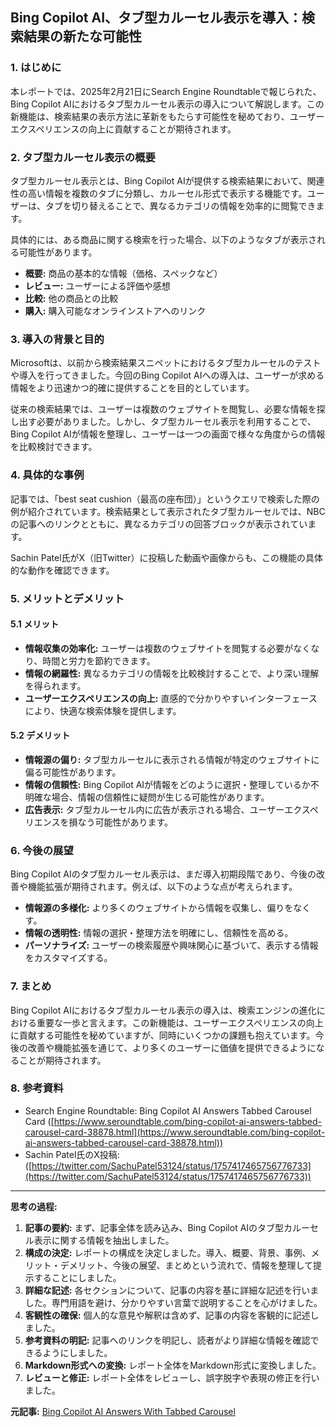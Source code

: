 ## Bing Copilot AI、タブ型カルーセル表示を導入：検索結果の新たな可能性

### 1. はじめに

本レポートでは、2025年2月21日にSearch Engine Roundtableで報じられた、Bing Copilot AIにおけるタブ型カルーセル表示の導入について解説します。この新機能は、検索結果の表示方法に革新をもたらす可能性を秘めており、ユーザーエクスペリエンスの向上に貢献することが期待されます。

### 2. タブ型カルーセル表示の概要

タブ型カルーセル表示とは、Bing Copilot AIが提供する検索結果において、関連性の高い情報を複数のタブに分類し、カルーセル形式で表示する機能です。ユーザーは、タブを切り替えることで、異なるカテゴリの情報を効率的に閲覧できます。

具体的には、ある商品に関する検索を行った場合、以下のようなタブが表示される可能性があります。

* **概要:** 商品の基本的な情報（価格、スペックなど）
* **レビュー:** ユーザーによる評価や感想
* **比較:** 他の商品との比較
* **購入:** 購入可能なオンラインストアへのリンク

### 3. 導入の背景と目的

Microsoftは、以前から検索結果スニペットにおけるタブ型カルーセルのテストや導入を行ってきました。今回のBing Copilot AIへの導入は、ユーザーが求める情報をより迅速かつ的確に提供することを目的としています。

従来の検索結果では、ユーザーは複数のウェブサイトを閲覧し、必要な情報を探し出す必要がありました。しかし、タブ型カルーセル表示を利用することで、Bing Copilot AIが情報を整理し、ユーザーは一つの画面で様々な角度からの情報を比較検討できます。

### 4. 具体的な事例

記事では、「best seat cushion（最高の座布団）」というクエリで検索した際の例が紹介されています。検索結果として表示されたタブ型カルーセルでは、NBCの記事へのリンクとともに、異なるカテゴリの回答ブロックが表示されています。

Sachin Patel氏がX（旧Twitter）に投稿した動画や画像からも、この機能の具体的な動作を確認できます。

### 5. メリットとデメリット

#### 5.1 メリット

* **情報収集の効率化:** ユーザーは複数のウェブサイトを閲覧する必要がなくなり、時間と労力を節約できます。
* **情報の網羅性:** 異なるカテゴリの情報を比較検討することで、より深い理解を得られます。
* **ユーザーエクスペリエンスの向上:** 直感的で分かりやすいインターフェースにより、快適な検索体験を提供します。

#### 5.2 デメリット

* **情報源の偏り:** タブ型カルーセルに表示される情報が特定のウェブサイトに偏る可能性があります。
* **情報の信頼性:** Bing Copilot AIが情報をどのように選択・整理しているか不明確な場合、情報の信頼性に疑問が生じる可能性があります。
* **広告表示:** タブ型カルーセル内に広告が表示される場合、ユーザーエクスペリエンスを損なう可能性があります。

### 6. 今後の展望

Bing Copilot AIのタブ型カルーセル表示は、まだ導入初期段階であり、今後の改善や機能拡張が期待されます。例えば、以下のような点が考えられます。

* **情報源の多様化:** より多くのウェブサイトから情報を収集し、偏りをなくす。
* **情報の透明性:** 情報の選択・整理方法を明確にし、信頼性を高める。
* **パーソナライズ:** ユーザーの検索履歴や興味関心に基づいて、表示する情報をカスタマイズする。

### 7. まとめ

Bing Copilot AIにおけるタブ型カルーセル表示の導入は、検索エンジンの進化における重要な一歩と言えます。この新機能は、ユーザーエクスペリエンスの向上に貢献する可能性を秘めていますが、同時にいくつかの課題も抱えています。今後の改善や機能拡張を通じて、より多くのユーザーに価値を提供できるようになることが期待されます。

### 8. 参考資料

* Search Engine Roundtable: Bing Copilot AI Answers Tabbed Carousel Card ([https://www.seroundtable.com/bing-copilot-ai-answers-tabbed-carousel-card-38878.html](https://www.seroundtable.com/bing-copilot-ai-answers-tabbed-carousel-card-38878.html))
* Sachin Patel氏のX投稿: ([https://twitter.com/SachuPatel53124/status/1757417465756776733](https://twitter.com/SachuPatel53124/status/1757417465756776733))

---

**思考の過程:**

1. **記事の要約:** まず、記事全体を読み込み、Bing Copilot AIのタブ型カルーセル表示に関する情報を抽出しました。
2. **構成の決定:** レポートの構成を決定しました。導入、概要、背景、事例、メリット・デメリット、今後の展望、まとめという流れで、情報を整理して提示することにしました。
3. **詳細な記述:** 各セクションについて、記事の内容を基に詳細な記述を行いました。専門用語を避け、分かりやすい言葉で説明することを心がけました。
4. **客観性の確保:** 個人的な意見や解釈は含めず、記事の内容を客観的に記述しました。
5. **参考資料の明記:** 記事へのリンクを明記し、読者がより詳細な情報を確認できるようにしました。
6. **Markdown形式への変換:** レポート全体をMarkdown形式に変換しました。
7. **レビューと修正:** レポート全体をレビューし、誤字脱字や表現の修正を行いました。


**元記事:** [Bing Copilot AI Answers With Tabbed Carousel](https://www.seroundtable.com/bing-copilot-ai-answers-tabbed-carousel-38911.html)